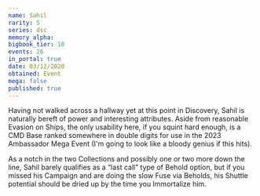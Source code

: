 ```yaml
---
name: Sahil
rarity: 5
series: dsc
memory_alpha:
bigbook_tier: 10
events: 26
in_portal: true
date: 03/12/2020
obtained: Event
mega: false
published: true
---
```


Having not walked across a hallway yet at this point in Discovery, Sahil is naturally bereft of power and interesting attributes. Aside from reasonable Evasion on Ships, the only usability here, if you squint hard enough, is a CMD Base ranked somewhere in double digits for use in the 2023 Ambassador Mega Event (I'm going to look like a bloody genius if this hits).

As a notch in the two Collections and possibly one or two more down the line, Sahil barely qualifies as a “last call” type of Behold option, but if you missed his Campaign and are doing the slow Fuse via Beholds, his Shuttle potential should be dried up by the time you Immortalize him.
